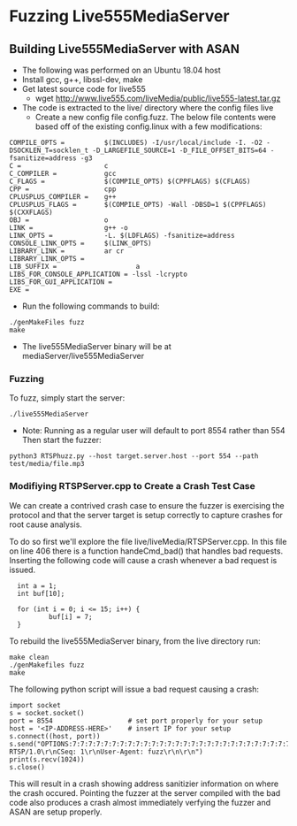 # Fuzzing Live555MediaServer

## Building Live555MediaServer with ASAN
* The following was performed on an Ubuntu 18.04 host
* Install gcc, g++, libssl-dev, make
* Get latest source code for live555
  * wget http://www.live555.com/liveMedia/public/live555-latest.tar.gz
* The code is extracted to the live/ directory where the config files live
  * Create a new config file config.fuzz.  The below file contents were based off of the existing config.linux with a few modifications:

```
COMPILE_OPTS =          $(INCLUDES) -I/usr/local/include -I. -O2 -DSOCKLEN_T=socklen_t -D_LARGEFILE_SOURCE=1 -D_FILE_OFFSET_BITS=64 -fsanitize=address -g3
C =                     c
C_COMPILER =            gcc
C_FLAGS =               $(COMPILE_OPTS) $(CPPFLAGS) $(CFLAGS)
CPP =                   cpp
CPLUSPLUS_COMPILER =    g++
CPLUSPLUS_FLAGS =       $(COMPILE_OPTS) -Wall -DBSD=1 $(CPPFLAGS) $(CXXFLAGS)
OBJ =                   o
LINK =                  g++ -o
LINK_OPTS =             -L. $(LDFLAGS) -fsanitize=address
CONSOLE_LINK_OPTS =     $(LINK_OPTS)
LIBRARY_LINK =          ar cr 
LIBRARY_LINK_OPTS =
LIB_SUFFIX =                    a
LIBS_FOR_CONSOLE_APPLICATION = -lssl -lcrypto
LIBS_FOR_GUI_APPLICATION =
EXE =
```

* Run the following commands to build:
```
./genMakeFiles fuzz
make
```
* The live555MediaServer binary will be at mediaServer/live555MediaServer

### Fuzzing
To fuzz, simply start the server:
```
./live555MediaServer
```
* Note: Running as a regular user will default to port 8554 rather than 554
Then start the fuzzer:
```
python3 RTSPhuzz.py --host target.server.host --port 554 --path test/media/file.mp3
```


### Modifiying RTSPServer.cpp to Create a Crash Test Case
We can create a contrived crash case to ensure the fuzzer is exercising the protocol and that the server target is setup correctly to capture crashes for root cause analysis.

To do so first we'll explore the file live/liveMedia/RTSPServer.cpp.  In this file on line 406 there is a function handeCmd_bad() that handles bad requests.  Inserting the following code will cause a crash whenever a bad request is issued.
```
  int a = 1;
  int buf[10];

  for (int i = 0; i <= 15; i++) {
          buf[i] = 7;
  }
```

To rebuild the live555MediaServer binary, from the live directory run:
```
make clean
./genMakefiles fuzz
make
```
The following python script will issue a bad request causing a crash:
```
import socket
s = socket.socket()
port = 8554                   # set port properly for your setup
host = '<IP-ADDRESS-HERE>'    # insert IP for your setup
s.connect((host, port))
s.send("OPTIONS:7:7:7:7:7:7:7:7:7:7:7:7:7:7:7:7:7:7:7:7:7:7:7:7:7:7:7:7:7:7:7:7:7:7:7:7:7:7:7:7:7:7:7:777777777777777777777777777777777777777777777777777777777777777777777777777777777777777777777777777777777777777777777777777777777777777777777777777:7:7:7:777777777777777777777 RTSP/1.0\r\nCSeq: 1\r\nUser-Agent: fuzz\r\n\r\n")
print(s.recv(1024))
s.close()
```

This will result in a crash showing address sanitizier information on where the crash occured.  Pointing the fuzzer at the server compiled with the bad code also produces a crash almost immediately verfying the fuzzer and ASAN are setup properly.
